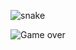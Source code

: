 
![snake](https://github.com/user-attachments/assets/61a44080-3249-4c61-8f95-af5c96f14de2)

![Game over](https://github.com/user-attachments/assets/12200c94-47f5-4d8c-b565-782032410e63)


